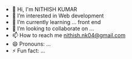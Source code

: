 - 👋 Hi, I'm NITHISH KUMAR 
- 👀 I’m interested in Web development 
- 🌱 I’m currently learning ... front end
- 💞️ I’m looking to collaborate on ...
- 📫 How to reach me nithish.nk04@gmail.com
- 😄 Pronouns: ...
- ⚡ Fun fact: ...

<!---
NithishKumar38/NithishKumar38 is a ✨ special ✨ repository because its `README.md` (this file) appears on your GitHub profile.
You can click the Preview link to take a look at your changes.
--->
